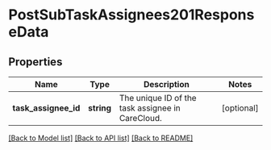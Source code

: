 # PostSubTaskAssignees201ResponseData

## Properties
Name | Type | Description | Notes
------------ | ------------- | ------------- | -------------
**task_assignee_id** | **string** | The unique ID of the task assignee in CareCloud. | [optional] 

[[Back to Model list]](../../README.md#documentation-for-models) [[Back to API list]](../../README.md#documentation-for-api-endpoints) [[Back to README]](../../README.md)

